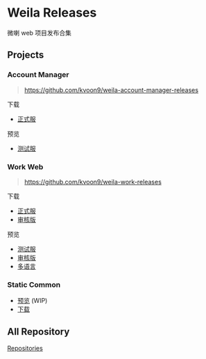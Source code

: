 # Weila Releases





微喇 web 项目发布合集

## Projects


### Account Manager

> https://github.com/kvoon9/weila-account-manager-releases

下载

- [正式服](https://github.com/kvoon9/weila-account-manager-release/releases)

预览

- [测试服](https://weila-account-manager.vercel.app/#/)

### Work Web

> https://github.com/kvoon9/weila-work-releases

下载

- [正式服](https://github.com/kvoon9/weila-work-releases/releases)
- [审核版](https://github.com/kvoon9/weila-work-releases/releases?q=publish-verify&expanded=true)


预览

- [测试服](https://weila-work-web.vercel.app)
- [审核版](https://weila-work-web-git-publish-verify-kvoon9s-projects.vercel.app)
- [多语言](https://weila-work-web-git-intl-kvoon9s-projects.vercel.app/)

### Static Common

- [预览](https://weila-static-content.vercel.app/android/privacy) (WIP)
- [下载](https://github.com/kvoon9/weila-static-content/releases)


## All Repository

[Repositories](https://github.com/search?q=user%3Akvoon9+weila-+in%3Aname+releases+in%3Aname&type=repositories)

